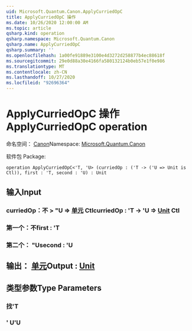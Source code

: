 ```yaml
---
uid: Microsoft.Quantum.Canon.ApplyCurriedOpC
title: ApplyCurriedOpC 操作
ms.date: 10/26/2020 12:00:00 AM
ms.topic: article
qsharp.kind: operation
qsharp.namespace: Microsoft.Quantum.Canon
qsharp.name: ApplyCurriedOpC
qsharp.summary: ''
ms.openlocfilehash: 1a00fe91889e3100e4d3272d258877b4ec88618f
ms.sourcegitcommit: 29e0d88a30e4166fa580132124b0eb57e1f0e986
ms.translationtype: MT
ms.contentlocale: zh-CN
ms.lasthandoff: 10/27/2020
ms.locfileid: "92696364"
---
```

# <a name="applycurriedopc-operation"></a><span data-ttu-id="1e9f2-102">ApplyCurriedOpC 操作</span><span class="sxs-lookup"><span data-stu-id="1e9f2-102">ApplyCurriedOpC operation</span></span>

<span data-ttu-id="1e9f2-103">命名空间： [Canon](xref:Microsoft.Quantum.Canon)</span><span class="sxs-lookup"><span data-stu-id="1e9f2-103">Namespace: [Microsoft.Quantum.Canon](xref:Microsoft.Quantum.Canon)</span></span>

<span data-ttu-id="1e9f2-104">软件包 [](https://nuget.org/packages/)</span><span class="sxs-lookup"><span data-stu-id="1e9f2-104">Package: [](https://nuget.org/packages/)</span></span>




```qsharp
operation ApplyCurriedOpC<'T, 'U> (curriedOp : ('T -> ('U => Unit is Ctl)), first : 'T, second : 'U) : Unit
```


## <a name="input"></a><span data-ttu-id="1e9f2-105">输入</span><span class="sxs-lookup"><span data-stu-id="1e9f2-105">Input</span></span>

### <a name="curriedop--t---u--unit-ctl"></a><span data-ttu-id="1e9f2-106">curriedOp：不 > "U => [单元](xref:microsoft.quantum.lang-ref.unit) Ctl</span><span class="sxs-lookup"><span data-stu-id="1e9f2-106">curriedOp : 'T -> 'U => [Unit](xref:microsoft.quantum.lang-ref.unit) Ctl</span></span>




### <a name="first--t"></a><span data-ttu-id="1e9f2-107">第一个：不</span><span class="sxs-lookup"><span data-stu-id="1e9f2-107">first : 'T</span></span>




### <a name="second--u"></a><span data-ttu-id="1e9f2-108">第二个： "U</span><span class="sxs-lookup"><span data-stu-id="1e9f2-108">second : 'U</span></span>





## <a name="output--unit"></a><span data-ttu-id="1e9f2-109">输出： [单元](xref:microsoft.quantum.lang-ref.unit)</span><span class="sxs-lookup"><span data-stu-id="1e9f2-109">Output : [Unit](xref:microsoft.quantum.lang-ref.unit)</span></span>



## <a name="type-parameters"></a><span data-ttu-id="1e9f2-110">类型参数</span><span class="sxs-lookup"><span data-stu-id="1e9f2-110">Type Parameters</span></span>

### <a name="t"></a><span data-ttu-id="1e9f2-111">找</span><span class="sxs-lookup"><span data-stu-id="1e9f2-111">'T</span></span>


### <a name="u"></a><span data-ttu-id="1e9f2-112">' U</span><span class="sxs-lookup"><span data-stu-id="1e9f2-112">'U</span></span>

